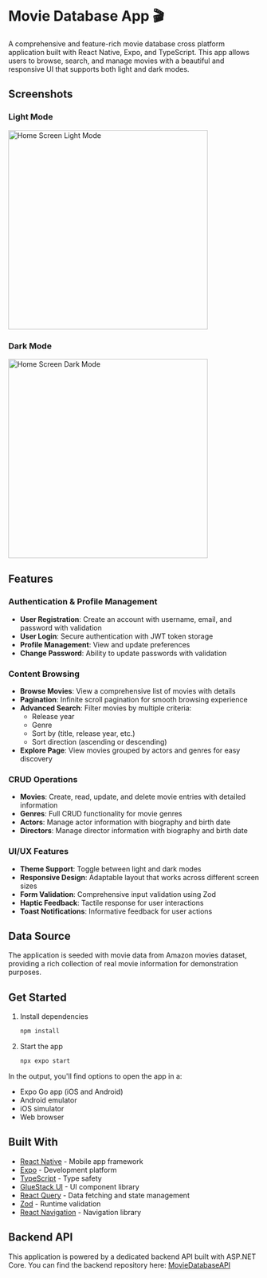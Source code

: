 # Movie Database App 🎬

A comprehensive and feature-rich movie database cross platform application built with React Native, Expo, and TypeScript. This app allows users to browse, search, and manage movies with a beautiful and responsive UI that supports both light and dark modes.

## Screenshots

### Light Mode
<img src="./app-screenshots/home-lightmode.PNG" alt="Home Screen Light Mode" width="400" />

### Dark Mode
<img src="./app-screenshots/home-darkmode.PNG" alt="Home Screen Dark Mode" width="400" />

## Features

### Authentication & Profile Management
- **User Registration**: Create an account with username, email, and password with validation
- **User Login**: Secure authentication with JWT token storage
- **Profile Management**: View and update preferences
- **Change Password**: Ability to update passwords with validation

### Content Browsing
- **Browse Movies**: View a comprehensive list of movies with details
- **Pagination**: Infinite scroll pagination for smooth browsing experience
- **Advanced Search**: Filter movies by multiple criteria:
  - Release year
  - Genre
  - Sort by (title, release year, etc.)
  - Sort direction (ascending or descending)
- **Explore Page**: View movies grouped by actors and genres for easy discovery

### CRUD Operations
- **Movies**: Create, read, update, and delete movie entries with detailed information
- **Genres**: Full CRUD functionality for movie genres
- **Actors**: Manage actor information with biography and birth date
- **Directors**: Manage director information with biography and birth date

### UI/UX Features
- **Theme Support**: Toggle between light and dark modes
- **Responsive Design**: Adaptable layout that works across different screen sizes
- **Form Validation**: Comprehensive input validation using Zod
- **Haptic Feedback**: Tactile response for user interactions
- **Toast Notifications**: Informative feedback for user actions

## Data Source
The application is seeded with movie data from Amazon movies dataset, providing a rich collection of real movie information for demonstration purposes.

## Get Started

1. Install dependencies

   ```bash
   npm install
   ```

2. Start the app

   ```bash
   npx expo start
   ```

In the output, you'll find options to open the app in a:

- Expo Go app (iOS and Android)
- Android emulator
- iOS simulator
- Web browser

## Built With

- [React Native](https://reactnative.dev/) - Mobile app framework
- [Expo](https://expo.dev) - Development platform
- [TypeScript](https://www.typescriptlang.org/) - Type safety
- [GlueStack UI](https://gluestack.io/) - UI component library
- [React Query](https://tanstack.com/query/latest) - Data fetching and state management
- [Zod](https://zod.dev/) - Runtime validation
- [React Navigation](https://reactnavigation.org/) - Navigation library

## Backend API

This application is powered by a dedicated backend API built with ASP.NET Core. You can find the backend repository here:
[MovieDatabaseAPI](https://github.com/paulmbaike/MovieDatabaseAPI)
